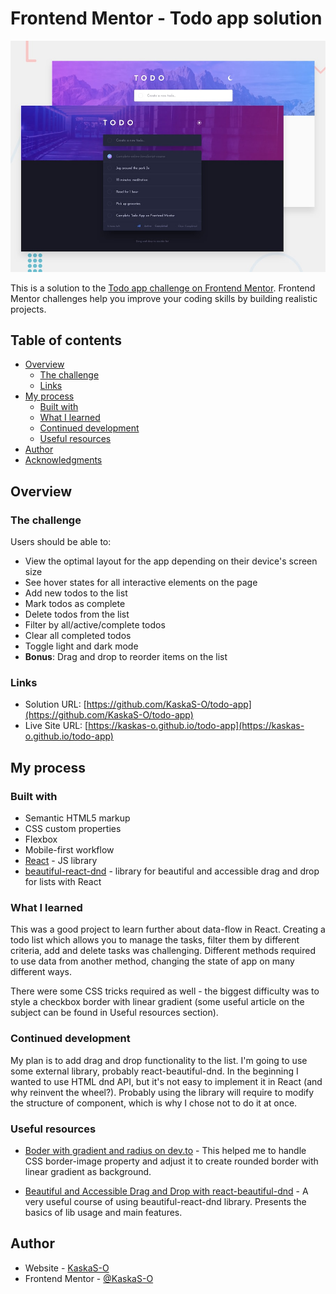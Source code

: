 # Frontend Mentor - Todo app solution

![Design preview for the Todo app coding challenge](./src/design/desktop-preview.jpg)

This is a solution to the [Todo app challenge on Frontend Mentor](https://www.frontendmentor.io/challenges/todo-app-Su1_KokOW). Frontend Mentor challenges help you improve your coding skills by building realistic projects.

## Table of contents

- [Overview](#overview)
  - [The challenge](#the-challenge)
  - [Links](#links)
- [My process](#my-process)
  - [Built with](#built-with)
  - [What I learned](#what-i-learned)
  - [Continued development](#continued-development)
  - [Useful resources](#useful-resources)
- [Author](#author)
- [Acknowledgments](#acknowledgments)

## Overview

### The challenge

Users should be able to:

- View the optimal layout for the app depending on their device's screen size
- See hover states for all interactive elements on the page
- Add new todos to the list
- Mark todos as complete
- Delete todos from the list
- Filter by all/active/complete todos
- Clear all completed todos
- Toggle light and dark mode
- **Bonus**: Drag and drop to reorder items on the list

### Links

- Solution URL: [https://github.com/KaskaS-O/todo-app](https://github.com/KaskaS-O/todo-app)
- Live Site URL: [https://kaskas-o.github.io/todo-app](https://kaskas-o.github.io/todo-app)

## My process

### Built with

- Semantic HTML5 markup
- CSS custom properties
- Flexbox
- Mobile-first workflow
- [React](https://reactjs.org/) - JS library
- [beautiful-react-dnd](https://github.com/atlassian/react-beautiful-dnd) - library for beautiful and accessible drag and drop for lists with React

### What I learned

This was a good project to learn further about data-flow in React. Creating a todo list which allows you to manage the tasks, filter them by different criteria, add and delete tasks was challenging. Different methods required to use data from another method, changing the state of app on many different ways.

There were some CSS tricks required as well - the biggest difficulty was to style a checkbox border with linear gradient (some useful article on the subject can be found in Useful resources section).

### Continued development

My plan is to add drag and drop functionality to the list. I'm going to use some external library, probably react-beautiful-dnd. In the beginning I wanted to use HTML dnd API, but it's not easy to implement it in React (and why reinvent the wheel?). Probably using the library will require to modify the structure of component, which is why I chose not to do it at once.

### Useful resources

- [Boder with gradient and radius on dev.to](https://dev.to/afif/border-with-gradient-and-radius-387f) - This helped me to handle CSS border-image property and adjust it to create rounded border with linear gradient as background.

- [Beautiful and Accessible Drag and Drop with react-beautiful-dnd](beautiful-and-accessible-drag-and-drop-with-react-beautiful-dnd) - A very useful course of using beautiful-react-dnd library. Presents the basics of lib usage and main features.

## Author

- Website - [KaskaS-O](https://github.com/KaskaS-O)
- Frontend Mentor - [@KaskaS-O](https://www.frontendmentor.io/profile/KaskaS-O)
